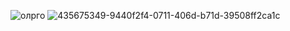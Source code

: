![олрго](https://github.com/user-attachments/assets/00dc0194-e729-4468-8b46-a32199dc2669)
![435675349-9440f2f4-0711-406d-b71d-39508ff2ca1c](https://github.com/user-attachments/assets/cc165afc-bea5-466e-b848-4c83ea029475)
